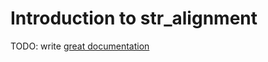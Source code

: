 # Introduction to str_alignment

TODO: write [great documentation](http://jacobian.org/writing/great-documentation/what-to-write/)
